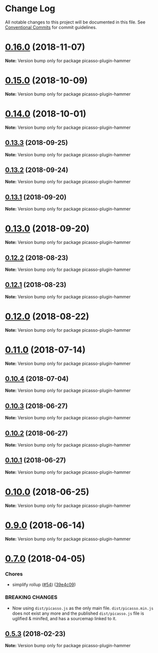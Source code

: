 # Change Log

All notable changes to this project will be documented in this file.
See [Conventional Commits](https://conventionalcommits.org) for commit guidelines.

# [0.16.0](https://github.com/qlik-oss/picasso.js/compare/v0.15.0...v0.16.0) (2018-11-07)

**Note:** Version bump only for package picasso-plugin-hammer





<a name="0.15.0"></a>
# [0.15.0](https://github.com/qlik-oss/picasso.js/compare/v0.14.0...v0.15.0) (2018-10-09)

**Note:** Version bump only for package picasso-plugin-hammer





<a name="0.14.0"></a>
# [0.14.0](https://github.com/qlik-oss/picasso.js/compare/v0.13.3...v0.14.0) (2018-10-01)

**Note:** Version bump only for package picasso-plugin-hammer





<a name="0.13.3"></a>
## [0.13.3](https://github.com/qlik-oss/picasso.js/compare/v0.13.2...v0.13.3) (2018-09-25)

**Note:** Version bump only for package picasso-plugin-hammer





<a name="0.13.2"></a>
## [0.13.2](https://github.com/qlik-oss/picasso.js/compare/v0.13.1...v0.13.2) (2018-09-24)

**Note:** Version bump only for package picasso-plugin-hammer





<a name="0.13.1"></a>
## [0.13.1](https://github.com/qlik-oss/picasso.js/compare/v0.13.0...v0.13.1) (2018-09-20)

**Note:** Version bump only for package picasso-plugin-hammer





<a name="0.13.0"></a>
# [0.13.0](https://github.com/qlik-oss/picasso.js/compare/v0.12.2...v0.13.0) (2018-09-20)

**Note:** Version bump only for package picasso-plugin-hammer





<a name="0.12.2"></a>
## [0.12.2](https://github.com/qlik-oss/picasso.js/compare/v0.12.1...v0.12.2) (2018-08-23)

**Note:** Version bump only for package picasso-plugin-hammer





<a name="0.12.1"></a>
## [0.12.1](https://github.com/qlik-oss/picasso.js/compare/v0.12.0...v0.12.1) (2018-08-23)

**Note:** Version bump only for package picasso-plugin-hammer





<a name="0.12.0"></a>
# [0.12.0](https://github.com/qlik-oss/picasso.js/compare/v0.11.0...v0.12.0) (2018-08-22)

**Note:** Version bump only for package picasso-plugin-hammer





<a name="0.11.0"></a>
# [0.11.0](https://github.com/qlik-oss/picasso.js/compare/v0.10.4...v0.11.0) (2018-07-14)




**Note:** Version bump only for package picasso-plugin-hammer

<a name="0.10.4"></a>
## [0.10.4](https://github.com/qlik-oss/picasso.js/compare/v0.10.3...v0.10.4) (2018-07-04)




**Note:** Version bump only for package picasso-plugin-hammer

<a name="0.10.3"></a>
## [0.10.3](https://github.com/qlik-oss/picasso.js/compare/v0.10.2...v0.10.3) (2018-06-27)




**Note:** Version bump only for package picasso-plugin-hammer

<a name="0.10.2"></a>
## [0.10.2](https://github.com/qlik-oss/picasso.js/compare/v0.10.1...v0.10.2) (2018-06-27)




**Note:** Version bump only for package picasso-plugin-hammer

<a name="0.10.1"></a>
## [0.10.1](https://github.com/qlik-oss/picasso.js/compare/0.10.0...0.10.1) (2018-06-27)




**Note:** Version bump only for package picasso-plugin-hammer

<a name="0.10.0"></a>
# [0.10.0](https://github.com/qlik-oss/picasso.js/compare/v0.9.0...v0.10.0) (2018-06-25)




**Note:** Version bump only for package picasso-plugin-hammer

<a name="0.9.0"></a>
# [0.9.0](https://github.com/qlik-oss/picasso.js/compare/v0.8.0...v0.9.0) (2018-06-14)




**Note:** Version bump only for package picasso-plugin-hammer

<a name="0.7.0"></a>
# [0.7.0](https://github.com/qlik-oss/picasso.js/compare/v0.6.0...v0.7.0) (2018-04-05)


### Chores

* simplify rollup ([#54](https://github.com/qlik-oss/picasso.js/issues/54)) ([39e4c09](https://github.com/qlik-oss/picasso.js/commit/39e4c09))


### BREAKING CHANGES

* Now using `dist/picasso.js` as the only main file. `dist/picasso.min.js` does not exist any more and the published `dist/picasso.js` file is uglified & minifed, and has a sourcemap linked to it.




<a name="0.5.3"></a>
## [0.5.3](https://github.com/qlik-oss/picasso.js/compare/v0.5.1...v0.5.3) (2018-02-23)




**Note:** Version bump only for package picasso-plugin-hammer
